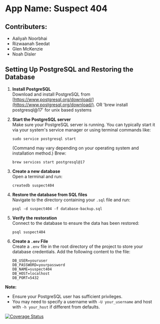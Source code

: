 # App Name: Suspect 404

## Contributers:
- Aaliyah Noorbhai
- Rizwaanah Seedat 
- Glen McKenzie
- Noah Disler

## Setting Up PostgreSQL and Restoring the Database

1. **Install PostgreSQL**  
   Download and install PostgreSQL from [https://www.postgresql.org/download/](https://www.postgresql.org/download/).
   OR 
   'brew install postgresql@17' for unix based systems

2. **Start the PostgreSQL server**  
   Make sure your PostgreSQL server is running. You can typically start it via your system's service manager or using terminal commands like:
   ```
   sudo service postgresql start
   ```
   (Command may vary depending on your operating system and installation method.)
   Brew:
   ```
   brew services start postgresql@17
   ```

3. **Create a new database**  
   Open a terminal and run:
   ```
   createdb suspect404
   ```

4. **Restore the database from SQL files**  
   Navigate to the directory containing your `.sql` file and run:
   ```
   psql -d suspect404 -f database-backup.sql
   ```

5. **Verify the restoration**  
   Connect to the database to ensure the data has been restored:
   ```
   psql suspect404
   ```


6. **Create a `.env` File**  
   Create a `.env` file in the root directory of the project to store your database credentials. Add the following content to the file:
   ```
   DB_USER=youruser
   DB_PASSWORD=yourpassword
   DB_NAME=suspect404
   DB_HOST=localhost
   DB_PORT=5432
   ```

**Note:**  
- Ensure your PostgreSQL user has sufficient privileges.
- You may need to specify a username with `-U your_username` and host with `-h your_host` if different from defaults.


[![Coverage Status](https://coveralls.io/repos/github/YOUR_USERNAME/Suspect404/badge.svg?branch=start-game)](https://coveralls.io/github/YOUR_USERNAME/Suspect404?branch=start-game)

